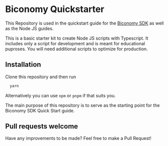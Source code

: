 
# Biconomy Quickstarter

This Repository is used in the quickstart guide for the [Biconomy SDK](https://docs.biconomy.io/docs/quickstart) as well as the Node JS guides.

This is a basic starter kit to create Node JS scripts with Typescript. It includes only a script for development and is meant for educational puproses. You will need additional scripts to optimize for production.


## Installation

Clone this repository and then run

```bash
  yarn
```

Alternatively you can use `npm` or `pnpm` if that suits you. 

The main purpose of this repository is to serve as the starting point for the Biconomy SDK Quick Start guide. 



## Pull requests welcome

Have any improvements to be made? Feel free to make a Pull Request! 